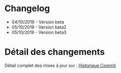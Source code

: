 # Changelog

- 04/10/2019 - Version beta
- 05/10/2019 - Version beta2
- 05/10/2019 - Version beta3

# Détail des changements

Détail complet des mises à jour sur : [Historique Commit](https://github.com/foulek57/ewejee-b/commits/master)
